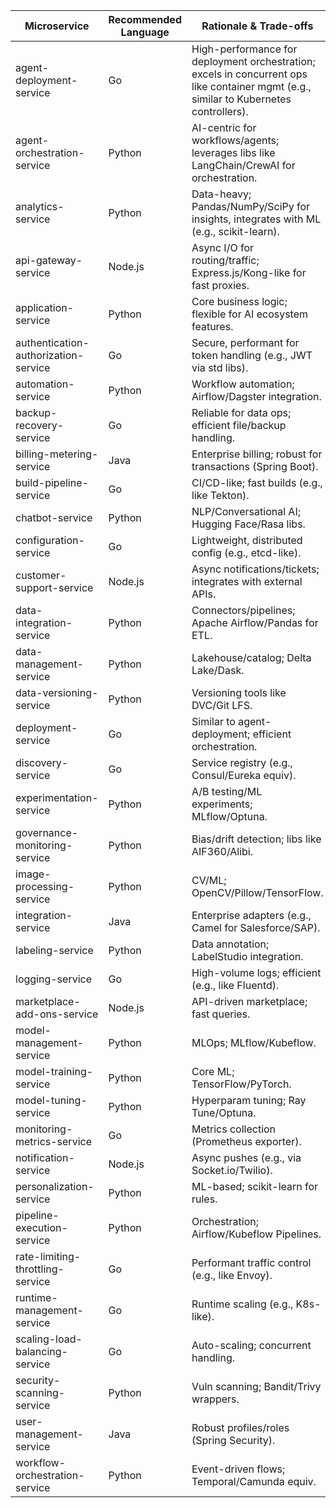 | Microservice 							| Recommended Language 	| Rationale & Trade-offs |
|---------------------------------------|-----------------------|-------------------------|
| agent-deployment-service 				| Go 					| High-performance for deployment orchestration; excels in concurrent ops like container mgmt (e.g., similar to Kubernetes controllers).
| agent-orchestration-service 			| Python 				| AI-centric for workflows/agents; leverages libs like LangChain/CrewAI for orchestration.
| analytics-service 					| Python 				| Data-heavy; Pandas/NumPy/SciPy for insights, integrates with ML (e.g., scikit-learn).
| api-gateway-service 					| Node.js 				| Async I/O for routing/traffic; Express.js/Kong-like for fast proxies.
| application-service 					| Python 				| Core business logic; flexible for AI ecosystem features.
| authentication-authorization-service 	| Go 					| Secure, performant for token handling (e.g., JWT via std libs).
| automation-service 					| Python 				| Workflow automation; Airflow/Dagster integration.
| backup-recovery-service 				| Go 					| Reliable for data ops; efficient file/backup handling.
| billing-metering-service 				| Java 					| Enterprise billing; robust for transactions (Spring Boot).
| build-pipeline-service 				| Go 					| CI/CD-like; fast builds (e.g., like Tekton).
| chatbot-service 						| Python 				| NLP/Conversational AI; Hugging Face/Rasa libs.
| configuration-service 				| Go 					| Lightweight, distributed config (e.g., etcd-like).
| customer-support-service 				| Node.js 				| Async notifications/tickets; integrates with external APIs.
| data-integration-service 				| Python 				| Connectors/pipelines; Apache Airflow/Pandas for ETL.
| data-management-service 				| Python 				| Lakehouse/catalog; Delta Lake/Dask.
| data-versioning-service 				| Python 				| Versioning tools like DVC/Git LFS.
| deployment-service 					| Go 					| Similar to agent-deployment; efficient orchestration.
| discovery-service 					| Go 					| Service registry (e.g., Consul/Eureka equiv).
| experimentation-service 				| Python 				| A/B testing/ML experiments; MLflow/Optuna.
| governance-monitoring-service 		| Python 				| Bias/drift detection; libs like AIF360/Alibi.
| image-processing-service 				| Python 				| CV/ML; OpenCV/Pillow/TensorFlow.
| integration-service 					| Java 					| Enterprise adapters (e.g., Camel for Salesforce/SAP).
| labeling-service 						| Python 				| Data annotation; LabelStudio integration.
| logging-service 						| Go 					| High-volume logs; efficient (e.g., like Fluentd).
| marketplace-add-ons-service 			| Node.js 				| API-driven marketplace; fast queries.
| model-management-service 				| Python 				| MLOps; MLflow/Kubeflow.
| model-training-service 				| Python 				| Core ML; TensorFlow/PyTorch.
| model-tuning-service 					| Python 				| Hyperparam tuning; Ray Tune/Optuna.
| monitoring-metrics-service 			| Go 					| Metrics collection (Prometheus exporter).
| notification-service 					| Node.js 				| Async pushes (e.g., via Socket.io/Twilio).
| personalization-service 				| Python 				| ML-based; scikit-learn for rules.
| pipeline-execution-service 			| Python 				| Orchestration; Airflow/Kubeflow Pipelines.
| rate-limiting-throttling-service 		| Go 					| Performant traffic control (e.g., like Envoy).
| runtime-management-service 			| Go 					| Runtime scaling (e.g., K8s-like).
| scaling-load-balancing-service 		| Go 					| Auto-scaling; concurrent handling.
| security-scanning-service 			| Python 				| Vuln scanning; Bandit/Trivy wrappers.
| user-management-service 				| Java 					| Robust profiles/roles (Spring Security).
| workflow-orchestration-service 		| Python 				| Event-driven flows; Temporal/Camunda equiv.
